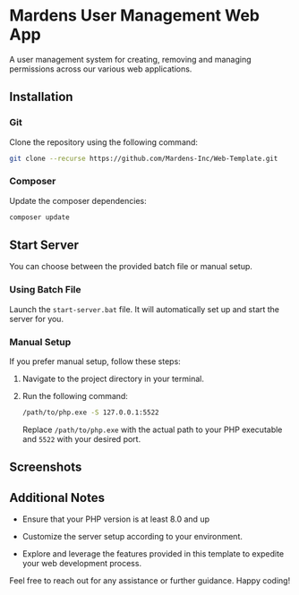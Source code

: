 # Mardens User Management Web App

A user management system for creating, removing and managing permissions across our various web applications.

## Installation

### Git

Clone the repository using the following command:

```bash
git clone --recurse https://github.com/Mardens-Inc/Web-Template.git
```

### Composer

Update the composer dependencies:

```bash
composer update
```

## Start Server

You can choose between the provided batch file or manual setup.

### Using Batch File

Launch the `start-server.bat` file. It will automatically set up and start the server for you.

### Manual Setup

If you prefer manual setup, follow these steps:

1. Navigate to the project directory in your terminal.

2. Run the following command:

    ```bash
    /path/to/php.exe -S 127.0.0.1:5522
    ```

    Replace `/path/to/php.exe` with the actual path to your PHP executable and `5522` with your desired port.

## Screenshots

## Additional Notes

-   Ensure that your PHP version is at least 8.0 and up

-   Customize the server setup according to your environment.

-   Explore and leverage the features provided in this template to expedite your web development process.

Feel free to reach out for any assistance or further guidance. Happy coding!
